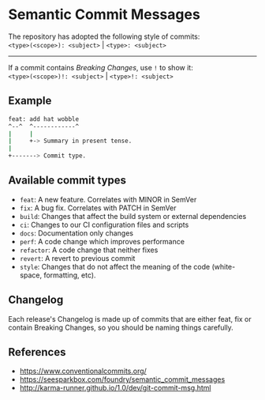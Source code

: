 # Semantic Commit Messages

The repository has adopted the following style of commits:  
  `<type>(<scope>): <subject>` | `<type>: <subject>`

---  
   
If a commit contains *Breaking Changes*, use `!` to show it:   
  `<type>(<scope>)!: <subject>` | `<type>!: <subject>`

## Example

```sh
feat: add hat wobble
^--^  ^------------^
|     |
|     +-> Summary in present tense.
|
+-------> Commit type.
```

## Available commit types

- `feat`: A new feature. Correlates with MINOR in SemVer
- `fix`: A bug fix. Correlates with PATCH in SemVer
- `build`: Changes that affect the build system or external dependencies
- `ci`: Changes to our CI configuration files and scripts
- `docs`: Documentation only changes
- `perf`: A code change which improves performance
- `refactor`: A code change that neither fixes
- `revert`: A revert to previous commit
- `style`: Changes that do not affect the meaning of the code (white-space, formatting, etc).

## Changelog

Each release's Changelog is made up of commits that are either feat, fix or contain Breaking Changes, so you should be naming things carefully.

## References

- https://www.conventionalcommits.org/
- https://seesparkbox.com/foundry/semantic_commit_messages
- http://karma-runner.github.io/1.0/dev/git-commit-msg.html
